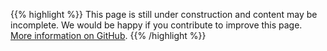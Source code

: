 <!-- This placeholder is needed, otherwise huge recognizes the file as JSON -->

{{% highlight %}}
This page is still under construction and content may be incomplete. We would be happy if you contribute to improve this page. [More information on GitHub](https://github.com/fipguide/fipguide.github.io/wiki/English).
{{% /highlight %}}
